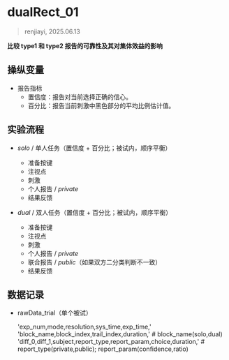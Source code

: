 # dualRect_01
> renjiayi, 2025.06.13

**比较 type1 和 type2 报告的可靠性及其对集体效益的影响**

## 操纵变量

- 报告指标
    - 置信度：报告对当前选择正确的信心。
    - 百分比：报告当前刺激中黑色部分的平均比例估计值。

## 实验流程

- *solo* / 单人任务（置信度 + 百分比；被试内，顺序平衡）
    - 准备按键
    - 注视点
    - 刺激
    - 个人报告 / *private*
    - 结果反馈

- *dual* / 双人任务（置信度 + 百分比；被试内，顺序平衡）
    - 准备按键
    - 注视点
    - 刺激
    - 个人报告 / *private*
    - 联合报告 / *public*（如果双方二分类判断不一致）
    - 结果反馈

## 数据记录

- rawData_trial（单个被试）

    'exp_num,mode,resolution,sys_time,exp_time,' 
    'block_name,block_index,trail_index,duration,' # block_name(solo,dual)
    'diff_0,diff_1,subject,report_type,report_param,choice,duration,' # report_type(private,public); report_param(confidence,ratio)
